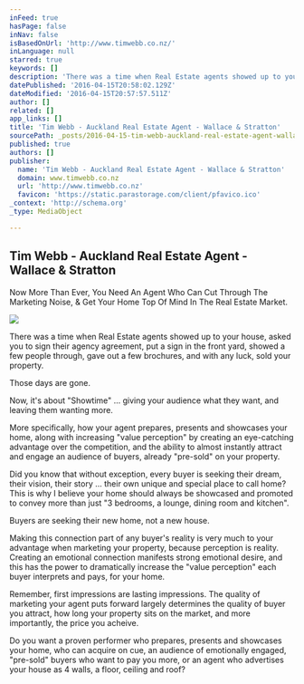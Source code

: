 ```yaml
---
inFeed: true
hasPage: false
inNav: false
isBasedOnUrl: 'http://www.timwebb.co.nz/'
inLanguage: null
starred: true
keywords: []
description: 'There was a time when Real Estate agents showed up to your house, asked you to sign their agency agreement, put a sign in the front yard, showed a few people through, gave out a few brochures, and with any luck, sold your property.'
datePublished: '2016-04-15T20:58:02.129Z'
dateModified: '2016-04-15T20:57:57.511Z'
author: []
related: []
app_links: []
title: 'Tim Webb - Auckland Real Estate Agent - Wallace & Stratton'
sourcePath: _posts/2016-04-15-tim-webb-auckland-real-estate-agent-wallace-and-stratton.md
published: true
authors: []
publisher:
  name: 'Tim Webb - Auckland Real Estate Agent - Wallace & Stratton'
  domain: www.timwebb.co.nz
  url: 'http://www.timwebb.co.nz'
  favicon: 'https://static.parastorage.com/client/pfavico.ico'
_context: 'http://schema.org'
_type: MediaObject

---
```

<article style=""><h1>Tim Webb - Auckland Real Estate Agent - Wallace &amp; Stratton</h1><p>Now More Than Ever, You Need An Agent Who Can Cut Through The Marketing Noise, &amp; Get Your Home Top Of Mind In The Real Estate Market.</p><img src="https://static.wixstatic.com/media/29ba67_de507e06bdf64e668b7521953a6d071d.jpg" /></article>

There was a time when Real Estate agents showed up to your house, asked you to sign their agency agreement, put a sign in the front yard, showed a few people through, gave out a few brochures, and with any luck, sold your property.

Those days are gone.

Now, it's about "Showtime" ... giving your audience what they want, and leaving them wanting more.

More specifically, how your agent prepares, presents and showcases your home, along with increasing "value perception" by creating an eye-catching advantage over the competition, and the ability to almost instantly attract and engage an audience of buyers, already "pre-sold" on your property.

Did you know that without exception, every buyer is seeking their dream, their vision, their story ... their own unique and special place to call home? This is why I believe your home should always be showcased and promoted to convey more than just "3 bedrooms, a lounge, dining room and kitchen".

Buyers are seeking their new home, not a new house.

Making this connection part of any buyer's reality is very much to your advantage when marketing your property, because perception is reality. Creating an emotional connection manifests strong emotional desire, and this has the power to dramatically increase the "value perception" each buyer interprets and pays, for your home.

Remember, first impressions are lasting impressions. The quality of marketing your agent puts forward largely determines the quality of buyer you attract, how long your property sits on the market, and more importantly, the price you acheive.

Do you want a proven performer who prepares, presents and showcases your home, who can acquire on cue, an audience of emotionally engaged, "pre-sold" buyers who want to pay you more, or an agent who advertises your house as 4 walls, a floor, ceiling and roof?